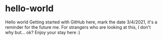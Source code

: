 # hello-world
Hello world
Getting started with GitHub here, mark the date 3/4/2021, it's a reminder for the future me.
For strangers who are looking at this, I don't why but... ok? Enjoy your stay here :)
